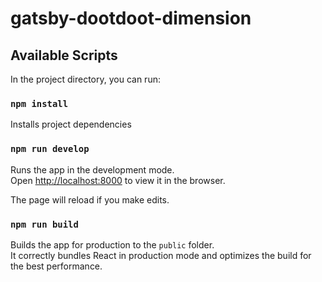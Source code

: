 # gatsby-dootdoot-dimension



## Available Scripts

In the project directory, you can run:

### `npm install`

Installs project dependencies

### `npm run develop`

Runs the app in the development mode.<br>
Open [http://localhost:8000](http://localhost:8000) to view it in the browser.

The page will reload if you make edits.<br>



### `npm run build`

Builds the app for production to the `public` folder.<br>
It correctly bundles React in production mode and optimizes the build for the best performance.

